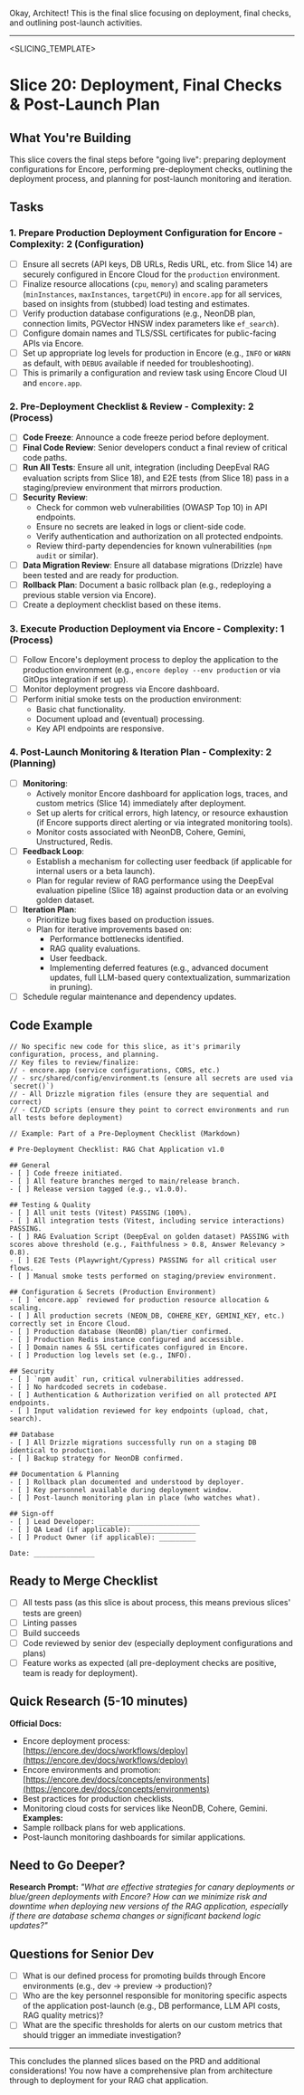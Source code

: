 Okay, Architect! This is the final slice focusing on deployment, final checks, and outlining post-launch activities.

---
<SLICING_TEMPLATE>
# Slice 20: Deployment, Final Checks & Post-Launch Plan
## What You're Building
This slice covers the final steps before "going live": preparing deployment configurations for Encore, performing pre-deployment checks, outlining the deployment process, and planning for post-launch monitoring and iteration.
## Tasks
### 1. Prepare Production Deployment Configuration for Encore - Complexity: 2 (Configuration)
- [ ] Ensure all secrets (API keys, DB URLs, Redis URL, etc. from Slice 14) are securely configured in Encore Cloud for the `production` environment.
- [ ] Finalize resource allocations (`cpu`, `memory`) and scaling parameters (`minInstances`, `maxInstances`, `targetCPU`) in `encore.app` for all services, based on insights from (stubbed) load testing and estimates.
- [ ] Verify production database configurations (e.g., NeonDB plan, connection limits, PGVector HNSW index parameters like `ef_search`).
- [ ] Configure domain names and TLS/SSL certificates for public-facing APIs via Encore.
- [ ] Set up appropriate log levels for production in Encore (e.g., `INFO` or `WARN` as default, with `DEBUG` available if needed for troubleshooting).
- [ ] This is primarily a configuration and review task using Encore Cloud UI and `encore.app`.
### 2. Pre-Deployment Checklist & Review - Complexity: 2 (Process)
- [ ] **Code Freeze**: Announce a code freeze period before deployment.
- [ ] **Final Code Review**: Senior developers conduct a final review of critical code paths.
- [ ] **Run All Tests**: Ensure all unit, integration (including DeepEval RAG evaluation scripts from Slice 18), and E2E tests (from Slice 18) pass in a staging/preview environment that mirrors production.
- [ ] **Security Review**:
    - Check for common web vulnerabilities (OWASP Top 10) in API endpoints.
    - Ensure no secrets are leaked in logs or client-side code.
    - Verify authentication and authorization on all protected endpoints.
    - Review third-party dependencies for known vulnerabilities (`npm audit` or similar).
- [ ] **Data Migration Review**: Ensure all database migrations (Drizzle) have been tested and are ready for production.
- [ ] **Rollback Plan**: Document a basic rollback plan (e.g., redeploying a previous stable version via Encore).
- [ ] Create a deployment checklist based on these items.
### 3. Execute Production Deployment via Encore - Complexity: 1 (Process)
- [ ] Follow Encore's deployment process to deploy the application to the production environment (e.g., `encore deploy --env production` or via GitOps integration if set up).
- [ ] Monitor deployment progress via Encore dashboard.
- [ ] Perform initial smoke tests on the production environment:
    - Basic chat functionality.
    - Document upload and (eventual) processing.
    - Key API endpoints are responsive.
### 4. Post-Launch Monitoring & Iteration Plan - Complexity: 2 (Planning)
- [ ] **Monitoring**:
    - Actively monitor Encore dashboard for application logs, traces, and custom metrics (Slice 14) immediately after deployment.
    - Set up alerts for critical errors, high latency, or resource exhaustion (if Encore supports direct alerting or via integrated monitoring tools).
    - Monitor costs associated with NeonDB, Cohere, Gemini, Unstructured, Redis.
- [ ] **Feedback Loop**:
    - Establish a mechanism for collecting user feedback (if applicable for internal users or a beta launch).
    - Plan for regular review of RAG performance using the DeepEval evaluation pipeline (Slice 18) against production data or an evolving golden dataset.
- [ ] **Iteration Plan**:
    - Prioritize bug fixes based on production issues.
    - Plan for iterative improvements based on:
        - Performance bottlenecks identified.
        - RAG quality evaluations.
        - User feedback.
        - Implementing deferred features (e.g., advanced document updates, full LLM-based query contextualization, summarization in pruning).
- [ ] Schedule regular maintenance and dependency updates.
## Code Example
```
// No specific new code for this slice, as it's primarily configuration, process, and planning.
// Key files to review/finalize:
// - encore.app (service configurations, CORS, etc.)
// - src/shared/config/environment.ts (ensure all secrets are used via `secret()`)
// - All Drizzle migration files (ensure they are sequential and correct)
// - CI/CD scripts (ensure they point to correct environments and run all tests before deployment)

// Example: Part of a Pre-Deployment Checklist (Markdown)

# Pre-Deployment Checklist: RAG Chat Application v1.0

## General
- [ ] Code freeze initiated.
- [ ] All feature branches merged to main/release branch.
- [ ] Release version tagged (e.g., v1.0.0).

## Testing & Quality
- [ ] All unit tests (Vitest) PASSING (100%).
- [ ] All integration tests (Vitest, including service interactions) PASSING.
- [ ] RAG Evaluation Script (DeepEval on golden dataset) PASSING with scores above threshold (e.g., Faithfulness > 0.8, Answer Relevancy > 0.8).
- [ ] E2E Tests (Playwright/Cypress) PASSING for all critical user flows.
- [ ] Manual smoke tests performed on staging/preview environment.

## Configuration & Secrets (Production Environment)
- [ ] `encore.app` reviewed for production resource allocation & scaling.
- [ ] All production secrets (NEON_DB, COHERE_KEY, GEMINI_KEY, etc.) correctly set in Encore Cloud.
- [ ] Production database (NeonDB) plan/tier confirmed.
- [ ] Production Redis instance configured and accessible.
- [ ] Domain names & SSL certificates configured in Encore.
- [ ] Production log levels set (e.g., INFO).

## Security
- [ ] `npm audit` run, critical vulnerabilities addressed.
- [ ] No hardcoded secrets in codebase.
- [ ] Authentication & Authorization verified on all protected API endpoints.
- [ ] Input validation reviewed for key endpoints (upload, chat, search).

## Database
- [ ] All Drizzle migrations successfully run on a staging DB identical to production.
- [ ] Backup strategy for NeonDB confirmed.

## Documentation & Planning
- [ ] Rollback plan documented and understood by deployer.
- [ ] Key personnel available during deployment window.
- [ ] Post-launch monitoring plan in place (who watches what).

## Sign-off
- [ ] Lead Developer: _________________________
- [ ] QA Lead (if applicable): _______________
- [ ] Product Owner (if applicable): _________

Date: _______________
```
## Ready to Merge Checklist
- [ ] All tests pass (as this slice is about process, this means previous slices' tests are green)
- [ ] Linting passes
- [ ] Build succeeds
- [ ] Code reviewed by senior dev (especially deployment configurations and plans)
- [ ] Feature works as expected (all pre-deployment checks are positive, team is ready for deployment).
## Quick Research (5-10 minutes)
**Official Docs:**
- Encore deployment process: [https://encore.dev/docs/workflows/deploy](https://encore.dev/docs/workflows/deploy)
- Encore environments and promotion: [https://encore.dev/docs/concepts/environments](https://encore.dev/docs/concepts/environments)
- Best practices for production checklists.
- Monitoring cloud costs for services like NeonDB, Cohere, Gemini.
**Examples:**
- Sample rollback plans for web applications.
- Post-launch monitoring dashboards for similar applications.
## Need to Go Deeper?
**Research Prompt:** *"What are effective strategies for canary deployments or blue/green deployments with Encore? How can we minimize risk and downtime when deploying new versions of the RAG application, especially if there are database schema changes or significant backend logic updates?"*
## Questions for Senior Dev
- [ ] What is our defined process for promoting builds through Encore environments (e.g., dev -> preview -> production)?
- [ ] Who are the key personnel responsible for monitoring specific aspects of the application post-launch (e.g., DB performance, LLM API costs, RAG quality metrics)?
- [ ] What are the specific thresholds for alerts on our custom metrics that should trigger an immediate investigation?

---

This concludes the planned slices based on the PRD and additional considerations! You now have a comprehensive plan from architecture through to deployment for your RAG chat application.